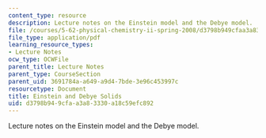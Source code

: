 ```yaml
---
content_type: resource
description: Lecture notes on the Einstein model and the Debye model.
file: /courses/5-62-physical-chemistry-ii-spring-2008/d3798b949cfaa3a83330a18c59efc892_21s_562ln08.pdf
file_type: application/pdf
learning_resource_types:
- Lecture Notes
ocw_type: OCWFile
parent_title: Lecture Notes
parent_type: CourseSection
parent_uid: 3691784a-a649-a9d4-7bde-3e96c453997c
resourcetype: Document
title: Einstein and Debye Solids
uid: d3798b94-9cfa-a3a8-3330-a18c59efc892
---
```

Lecture notes on the Einstein model and the Debye model.

